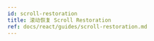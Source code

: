 ```yaml
---
id: scroll-restoration
title: 滚动恢复 Scroll Restoration
ref: docs/react/guides/scroll-restoration.md
---
```

